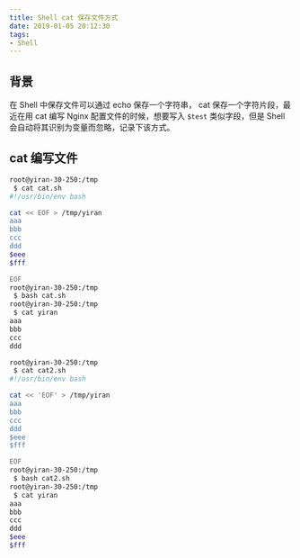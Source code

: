 ```yaml
---
title: Shell cat 保存文件方式
date: 2019-01-05 20:12:30
tags:
- Shell
---
```



## 背景

在 Shell 中保存文件可以通过 echo 保存一个字符串， cat 保存一个字符片段，最近在用 cat 编写 Nginx 配置文件的时候，想要写入 `$test` 类似字段，但是 Shell 会自动将其识别为变量而忽略，记录下该方式。


## cat 编写文件

```bash
root@yiran-30-250:/tmp
 $ cat cat.sh
#!/usr/bin/env bash

cat << EOF > /tmp/yiran
aaa
bbb
ccc
ddd
$eee
$fff

EOF
root@yiran-30-250:/tmp
 $ bash cat.sh
root@yiran-30-250:/tmp
 $ cat yiran
aaa
bbb
ccc
ddd


```


```bash
root@yiran-30-250:/tmp
 $ cat cat2.sh
#!/usr/bin/env bash

cat << 'EOF' > /tmp/yiran
aaa
bbb
ccc
ddd
$eee
$fff

EOF
root@yiran-30-250:/tmp
 $ bash cat2.sh
root@yiran-30-250:/tmp
 $ cat yiran
aaa
bbb
ccc
ddd
$eee
$fff
```

